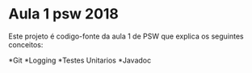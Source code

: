 # Aula 1 psw 2018

Este projeto é codigo-fonte da aula 1 de PSW que explica os seguintes conceitos:

*Git
*Logging
*Testes Unitarios
*Javadoc
